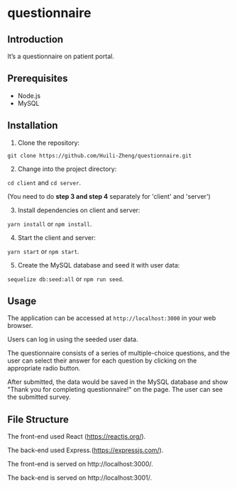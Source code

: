 # questionnaire
## Introduction
It’s a questionnaire on patient portal.

## Prerequisites

- Node.js
- MySQL

## Installation

1. Clone the repository:

  `git clone https://github.com/Huili-Zheng/questionnaire.git`

2. Change into the project directory:

  `cd client`  and `cd server`.
  
  (You need to do **step 3 and step 4** separately for 'client' and 'server')

3. Install dependencies on client and server:

  `yarn install` or `npm install`.

4. Start the client and server:

  `yarn start` or `npm start`.

5. Create the MySQL database and seed it with user data:

  `sequelize db:seed:all` or `npm run seed`.

## Usage

The application can be accessed at `http://localhost:3000` in your web browser. 

Users can log in using the seeded user data. 

The questionnaire consists of a series of multiple-choice questions, and the user can select their answer for each question by clicking on the appropriate radio button. 

After submitted, the data would be saved in the MySQL database and show "Thank you for completing questionnaire!" on the page. The user can see the submitted survey.

## File Structure

The front-end used React (https://reactjs.org/).

The back-end used Express.(https://expressjs.com/).

The front-end is served on http://localhost:3000/.

The back-end is served on http://localhost:3001/.
